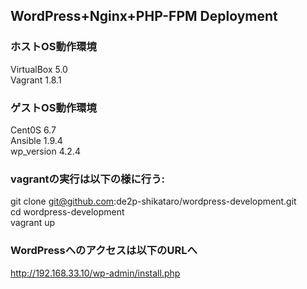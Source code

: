 ## WordPress+Nginx+PHP-FPM Deployment

### ホストOS動作環境
  VirtualBox 5.0  
  Vagrant 1.8.1  

### ゲストOS動作環境
  Cent0S 6.7  
  Ansible 1.9.4  
	wp_version 4.2.4  

### vagrantの実行は以下の様に行う:
  git clone git@github.com:de2p-shikataro/wordpress-development.git  
	cd wordpress-development  
	vagrant up  

### WordPressへのアクセスは以下のURLへ
http://192.168.33.10/wp-admin/install.php
